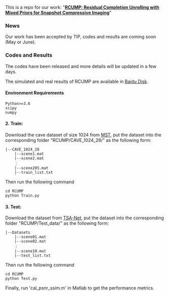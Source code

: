 This is a repo for our work: "**[RCUMP: Residual Completion Unrolling with Mixed Priors for Snapshot Compressive Imaging](https://ieeexplore.ieee.org/abstract/document/10471309)**"

### News
Our work has been accepted by TIP, codes and results are coming soon (May or June).

### Codes and Results
The codes have been released and more details will be updated in a few days.

The simulated and real results of RCUMP are available in [Baidu Disk](https://pan.baidu.com/s/18FBrgicFiXT1wOYr2ZZ7OQ?pwd=rcum).

#### Environment Requirements
```shell
Python>=3.6
scipy
numpy
```

#### 2. Train:

Download the cave dataset of size 1024 from [MST](https://github.com/caiyuanhao1998/MST), put the dataset into the corresponding folder "RCUMP/CAVE_1024_28/" as the following form:

	|--CAVE_1024_28
        |--scene1.mat
        |--scene2.mat
        ：
        |--scene205.mat
        |--train_list.txt
Then run the following command
```shell
cd RCUMP
python Train.py
```

#### 3. Test:

Download the dataset from [TSA-Net](https://github.com/mengziyi64/TSA-Net), put the dataset into the corresponding folder "RCUMP/Test_data/" as the following form:

	|--Datasets
        |--scene01.mat
        |--scene02.mat
        ：
        |--scene10.mat
        |--test_list.txt
Then run the following command
```shell
cd RCUMP
python Test.py
```
Finally, run 'cal_psnr_ssim.m' in Matlab to get the performance metrics.
